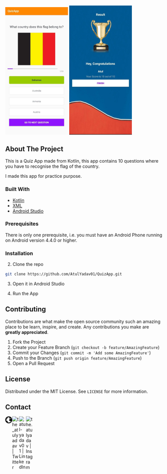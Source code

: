 
<p <img src="app/QuizApp_HomePage.jpg" width="200"> <img src="app/QuizApp_FirstActivity.jpg" width="200"> <img src="app/QuizApp_ResultScreen.jpg" width="200"> </p>








<!-- ABOUT THE PROJECT -->
## About The Project
This is a Quiz App made from Kotlin, this app contains 10 questions where you have to recognise the flag of the country.

I made this app for practice purpose.

### Built With

* [Kotlin](https://kotlinlang.org/)
* [XML](www.xml.com)
* [Android Studio](https://developer.android.com/studio?hl=es)

### Prerequisites

There is only one prerequisite, i.e. you must have an Android Phone running on Android version 4.4.0 or higher.


### Installation

2. Clone the repo
```sh
git clone https://github.com/AtulYadav01/QuizApp.git
```
3. Open it in Android Studio

4. Run the App








<!-- CONTRIBUTING -->
## Contributing

Contributions are what make the open source community such an amazing place to be learn, inspire, and create. Any contributions you make are **greatly appreciated**.

1. Fork the Project
2. Create your Feature Branch (`git checkout -b feature/AmazingFeature`)
3. Commit your Changes (`git commit -m 'Add some AmazingFeature'`)
4. Push to the Branch (`git push origin feature/AmazingFeature`)
5. Open a Pull Request



<!-- LICENSE -->
## License

Distributed under the MIT License. See `LICENSE` for more information.



<!-- CONTACT -->
## Contact

[<img align="left" alt="https://atulyadav01.github.io/atul-yadav-portfolio/" width="22px" src="https://raw.githubusercontent.com/iconic/open-iconic/master/svg/globe.svg" />][website]
[<img align="left" alt="the_atulyadav | Twitter" width="22px" src="https://cdn.jsdelivr.net/npm/simple-icons@v3/icons/twitter.svg" />][twitter]
[<img align="left" alt="atul-yadav01 | LinkedIn" width="22px" src="https://cdn.jsdelivr.net/npm/simple-icons@v3/icons/linkedin.svg" />][linkedin]
[<img align="left" alt="the.atulyadav | Instagram" width="22px" src="https://cdn.jsdelivr.net/npm/simple-icons@v3/icons/instagram.svg" />][instagram]


[website]: https://atulyadav01.github.io/atul-yadav-portfolio/
[twitter]: https://twitter.com/the_atulyadav
[instagram]: https://instagram.com/the.atulyadav
[linkedin]: https://linkedin.com/in/atul-yadav01










